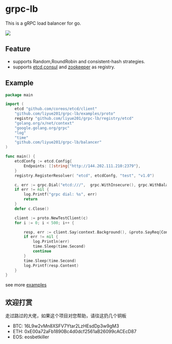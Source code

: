 # grpc-lb
This is a gRPC load balancer for go.

 ![](/struct.png)
 
## Feature
- supports Random,RoundRobin and consistent-hash strategies.
- supports [etcd](https://github.com/etcd-io/etcd),[consul](https://github.com/consul/consul) and [zookeeper](https://github.com/apache/zookeeper) as registry.

## Example

``` go
package main

import (
	etcd "github.com/coreos/etcd/client"
	"github.com/liyue201/grpc-lb/examples/proto"
	registry "github.com/liyue201/grpc-lb/registry/etcd"
	"golang.org/x/net/context"
	"google.golang.org/grpc"
	"log"
	"time"
	"github.com/liyue201/grpc-lb/balancer"
)

func main() {
	etcdConfg := etcd.Config{
		Endpoints: []string{"http://144.202.111.210:2379"},
	}
	registry.RegisterResolver( "etcd", etcdConfg, "test", "v1.0")

	c, err := grpc.Dial("etcd:///",  grpc.WithInsecure(), grpc.WithBalancerName(balancer.RoundRobin))
	if err != nil {
		log.Printf("grpc dial: %s", err)
		return
	}
	defer c.Close()

	client := proto.NewTestClient(c)
	for i := 0; i < 500; i++ {

		resp, err := client.Say(context.Background(), &proto.SayReq{Content: "round robin"})
		if err != nil {
			log.Println(err)
			time.Sleep(time.Second)
			continue
		}
		time.Sleep(time.Second)
		log.Printf(resp.Content)
	}
}

```
see more [examples](/examples)


## 欢迎打赏

走过路过的大佬，如果这个项目对您帮助，请往这扔几个铜板

- BTC: 16L9w2vMn8XSFV7Ytar2LzHEsdDp3w9gM3  
- ETH: 0xE00a72aFb1890Bc4d0dcf2561aB26099cACEcD87  
- EOS: eosbetkiller  
